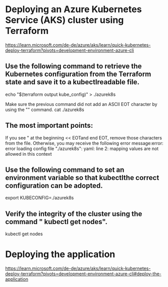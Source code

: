 # Deploying an Azure Kubernetes Service (AKS) cluster using Terraform
https://learn.microsoft.com/de-de/azure/aks/learn/quick-kubernetes-deploy-terraform?pivots=development-environment-azure-cli

## Use the following command to retrieve the Kubernetes configuration from the Terraform state and save it to a kubectlreadable file.
echo "$(terraform output kube_config)" > ./azurek8s

Make sure the previous command did not add an ASCII EOT character by using the "" command.
cat ./azurek8s

## The most important points:

If you see " at the beginning << EOTand end EOT, remove those characters from the file. Otherwise, you may receive the following error message:error: error loading config file "./azurek8s": yaml: line 2: mapping values are not allowed in this context

## Use the following command to set an environment variable so that kubectlthe correct configuration can be adopted.
export KUBECONFIG=./azurek8s

## Verify the integrity of the cluster using the command " kubectl get nodes".
kubectl get nodes

# Deploying the application
https://learn.microsoft.com/de-de/azure/aks/learn/quick-kubernetes-deploy-terraform?pivots=development-environment-azure-cli#deploy-the-application